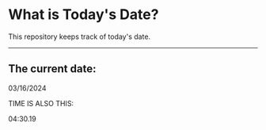 # What is Today's Date?
This repository keeps track of today's date.
* * *
 
## The current date:  
 03/16/2024 
  
  
 TIME IS ALSO THIS: 
  
 04:30.19 
  
  
